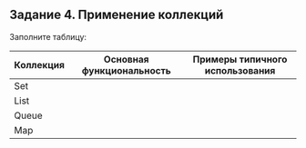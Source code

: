 Задание 4. Применение коллекций
---------------------------------
Заполните таблицу:

Коллекция|Основная функциональность|Примеры типичного использования 
---------|-------------------------|-------------------------------
Set      |  |		
List    |	 |	
Queue   | |		
Map     | |		
